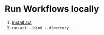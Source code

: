 # Run Workflows locally

1.  [Install act](https://github.com/nektos/act)
1.  run `act --bind --directory .`
